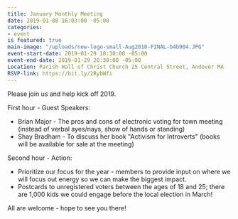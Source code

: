 ```yaml
---
title: January Monthly Meeting
date: 2019-01-08 16:03:00 -05:00
categories:
- event
is featured: true
main-image: "/uploads/new-logo-small-Aug2018-FINAL-b4b904.JPG"
event-start-date: 2019-01-29 18:30:00 -05:00
event-end-date: 2019-01-29 20:30:00 -05:00
Location: Parish Hall of Christ Church 25 Central Street, Andover MA
RSVP-link: https://bit.ly/2RybWfi
---
```


Please join us and help kick off 2019. 

First hour - Guest Speakers:
- Brian Major - The pros and cons of electronic voting for town meeting (instead of verbal ayes/nays, show of hands or standing)
- Shay Bradham - To discuss her book "Activism for Introverts" (books will be available for sale at the meeting)

Second hour - Action:
- Prioritize our focus for the year - members to provide input on where we will focus out energy so we can make the biggest impact.
- Postcards to unregistered voters between the ages of 18 and 25; there are 1,000 kids we could engage before the local election in March!

All are welcome - hope to see you there!